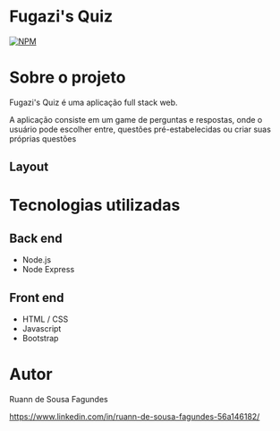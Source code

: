 # Fugazi's Quiz 
[![NPM](https://img.shields.io/npm/l/react)](https://github.com/RuannJS/projeto2-ruannJS-quiz/blob/main/LICENSE) 

# Sobre o projeto

Fugazi's Quiz é uma aplicação full stack web.


A aplicação consiste em um  game de perguntas e respostas, onde o usuário pode escolher entre, questões pré-estabelecidas ou criar suas próprias questões

## Layout 


# Tecnologias utilizadas

## Back end
- Node.js
- Node Express
## Front end
- HTML / CSS 
- Javascript
- Bootstrap

# Autor

Ruann de Sousa Fagundes

https://www.linkedin.com/in/ruann-de-sousa-fagundes-56a146182/

